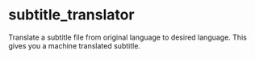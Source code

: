 subtitle_translator
===================

Translate a subtitle file from original language to desired  language. This gives you a machine translated subtitle.
